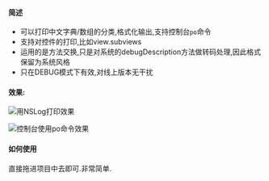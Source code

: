 #### 简述

* 可以打印中文字典/数组的分类,格式化输出,支持控制台`po`命令
* 支持对控件的打印,比如view.subviews
* 运用的是方法交换,只是对系统的debugDescription方法做转码处理,因此格式保留为系统风格
* 只在DEBUG模式下有效,对线上版本无干扰
#### 效果:


![用NSLog打印效果](https://github.com/iOSSinger/CNLog/raw/master/shot1.png)



![控制台使用po命令效果](https://github.com/iOSSinger/CNLog/raw/master/shot2.png)


#### 如何使用

直接拖进项目中去即可.非常简单.